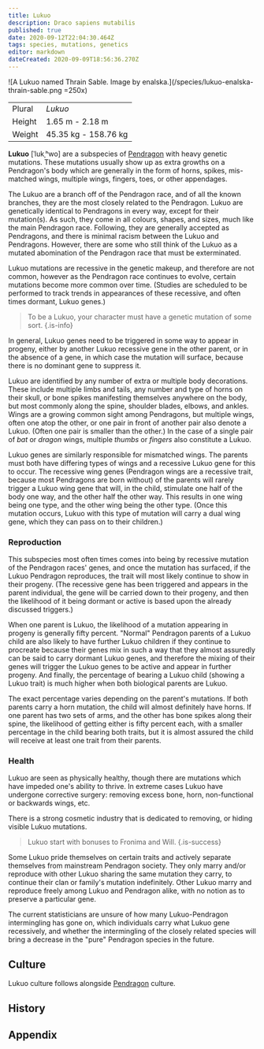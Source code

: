 ```yaml
---
title: Lukuo
description: Draco sapiens mutabilis
published: true
date: 2020-09-12T22:04:30.464Z
tags: species, mutations, genetics
editor: markdown
dateCreated: 2020-09-09T18:56:36.270Z
---
```


![A Lukuo named Thrain Sable. Image by enalska.](/species/lukuo-enalska-thrain-sable.png =250x)

| | |
|-|-|
| Plural        | *Lukuo* |
| Height        | 1.65 m - 2.18 m |
| Weight        | 45.35 kg - 158.76 kg |

**Lukuo** \[ˈlukˌʰwo\] are a subspecies of [Pendragon](/species/pendragon) with heavy genetic mutations. These mutations usually show up as extra growths on a Pendragon's body which are generally in the form of horns, spikes, mis-matched wings, multiple wings, fingers, toes, or other appendages.

The Lukuo are a branch off of the Pendragon race, and of all the known branches, they are the most closely related to the Pendragon. Lukuo are genetically identical to Pendragons in every way, except for their mutation(s). As such, they come in all colours, shapes, and sizes, much like the main Pendragon race. Following, they are generally accepted as Pendragons, and there is minimal racism between the Lukuo and Pendragons. However, there are some who still think of the Lukuo as a mutated abomination of the Pendragon race that must be exterminated.

Lukuo mutations are recessive in the genetic makeup, and therefore are not common, however as the Pendragon race continues to evolve, certain mutations become more common over time. (Studies are scheduled to be performed to track trends in appearances of these recessive, and often times dormant, Lukuo genes.)

> To be a Lukuo, your character must have a genetic mutation of some sort. 
{.is-info}

In general, Lukuo genes need to be triggered in some way to appear in progeny, either by another Lukuo recessive gene in the other parent, or in the absence of a gene, in which case the mutation will surface, because there is no dominant gene to suppress it.

Lukuo are identified by any number of extra or multiple body decorations. These include multiple limbs and tails, any number and type of horns on their skull, or bone spikes manifesting themselves anywhere on the body, but most commonly along the spine, shoulder blades, elbows, and ankles. Wings are a growing common sight among Pendragons, but multiple wings, often one atop the other, or one pair in front of another pair also denote a Lukuo. (Often one pair is smaller than the other.) In the case of a single pair of *bat* or *dragon* wings, multiple *thumbs* or *fingers* also constitute a Lukuo.

Lukuo genes are similarly responsible for mismatched wings. The parents must both have differing types of wings and a recessive Lukuo gene for this to occur. The recessive wing genes (Pendragon wings are a recessive trait, because most Pendragons are born without) of the parents will rarely trigger a Lukuo wing gene that will, in the child, stimulate one half of the body one way, and the other half the other way. This results in one wing being one type, and the other wing being the other type. (Once this mutation occurs, Lukuo with this type of mutation will carry a dual wing gene, which they can pass on to their children.)

### Reproduction

This subspecies most often times comes into being by recessive mutation of the Pendragon races' genes, and once the mutation has surfaced, if the Lukuo Pendragon reproduces, the trait will most likely continue to show in their progeny. (The recessive gene has been triggered and appears in the parent individual, the gene will be carried down to their progeny, and then the likelihood of it being dormant or active is based upon the already discussed triggers.)

When one parent is Lukuo, the likelihood of a mutation appearing in progeny is generally fifty percent. "Normal" Pendragon parents of a Lukuo child are also likely to have further Lukuo children if they continue to procreate because their genes mix in such a way that they almost assuredly can be said to carry dormant Lukuo genes, and therefore the mixing of their genes will trigger the Lukuo genes to be active and appear in further progeny. And finally, the percentage of bearing a Lukuo child (showing a Lukuo trait) is much higher when both biological parents are Lukuo.

The exact percentage varies depending on the parent's mutations. If both parents carry a horn mutation, the child will almost definitely have horns. If one parent has two sets of arms, and the other has bone spikes along their spine, the likelihood of getting either is fifty percent each, with a smaller percentage in the child bearing both traits, but it is almost assured the child will receive at least one trait from their parents.

### Health

Lukuo are seen as physically healthy, though there are mutations which have impeded one's ability to thrive. In extreme cases Lukuo have undergone corrective surgery: removing excess bone, horn, non-functional or backwards wings, etc.

There is a strong cosmetic industry that is dedicated to removing, or hiding visible Lukuo mutations.

> Lukuo start with bonuses to Fronima and Will.
{.is-success}

Some Lukuo pride themselves on certain traits and actively separate themselves from mainstream Pendragon society. They only marry and/or reproduce with other Lukuo sharing the same mutation they carry, to continue their clan or family's mutation indefinitely. Other Lukuo marry and reproduce freely among Lukuo and Pendragon alike, with no notion as to preserve a particular gene.

The current statisticians are unsure of how many Lukuo-Pendragon intermingling has gone on, which individuals carry what Lukuo gene recessively, and whether the intermingling of the closely related species will bring a decrease in the "pure" Pendragon species in the future.

## Culture

Lukuo culture follows alongside [Pendragon](/species/pendragon) culture.

## History

## Appendix
